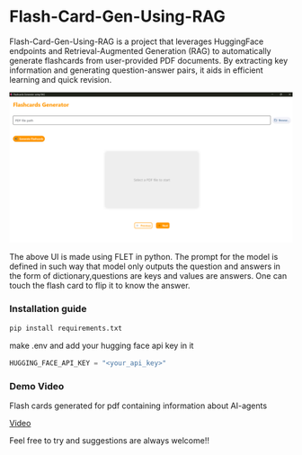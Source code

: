 # Flash-Card-Gen-Using-RAG

Flash-Card-Gen-Using-RAG is a project that leverages HuggingFace endpoints and Retrieval-Augmented Generation (RAG) to automatically generate flashcards from user-provided PDF documents. By extracting key information and generating question-answer pairs, it aids in efficient learning and quick revision.

![UI Image](Media/image.png)

The above UI is made using FLET in python. The prompt for the model is defined in such way that model only outputs the question and answers in the form of dictionary,questions are keys and values are answers. One can touch the flash card to flip it to know the answer. 


### Installation guide

~~~s
pip install requirements.txt
~~~

make .env and add your hugging face api key in it 

~~~s
HUGGING_FACE_API_KEY = "<your_api_key>"
~~~

### Demo Video 
Flash cards generated for pdf containing information about AI-agents

[Video](Media/Video.mp4)

Feel free to try and suggestions are always welcome!!

